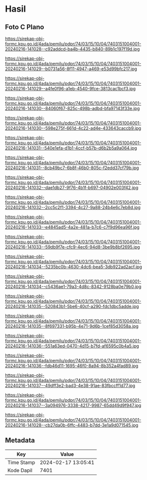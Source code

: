 # Hasil

## Foto C Plano

https://sirekap-obj-formc.kpu.go.id/4ada/pemilu/pdpr/74/03/15/10/04/7403151004001-20240216-141028--c92addcd-ba4b-4435-b840-89b1c197f19d.jpg

https://sirekap-obj-formc.kpu.go.id/4ada/pemilu/pdpr/74/03/15/10/04/7403151004001-20240216-141029--b0731a56-8f11-4947-a469-e53d99bfc217.jpg

https://sirekap-obj-formc.kpu.go.id/4ada/pemilu/pdpr/74/03/15/10/04/7403151004001-20240216-141029--a4fe0f96-a1eb-4540-9fce-3813cac1bcf3.jpg

https://sirekap-obj-formc.kpu.go.id/4ada/pemilu/pdpr/74/03/15/10/04/7403151004001-20240216-141030--84060f67-825c-498b-adbd-bfa97143f33e.jpg

https://sirekap-obj-formc.kpu.go.id/4ada/pemilu/pdpr/74/03/15/10/04/7403151004001-20240216-141030--598e275f-661d-4c22-ad4e-433643caccb9.jpg

https://sirekap-obj-formc.kpu.go.id/4ada/pemilu/pdpr/74/03/15/10/04/7403151004001-20240216-141031--540e1efa-d1b1-4ccf-b57b-d6b2b5a9a064.jpg

https://sirekap-obj-formc.kpu.go.id/4ada/pemilu/pdpr/74/03/15/10/04/7403151004001-20240216-141031--8cb49bc7-6b8f-46b0-805c-f2edd37cf79b.jpg

https://sirekap-obj-formc.kpu.go.id/4ada/pemilu/pdpr/74/03/15/10/04/7403151004001-20240216-141032--dae1db27-9f76-4b1f-b697-04902e003f42.jpg

https://sirekap-obj-formc.kpu.go.id/4ada/pemilu/pdpr/74/03/15/10/04/7403151004001-20240216-141032--2cc5c2f1-3394-4c27-9a88-24b4e6c7eb8d.jpg

https://sirekap-obj-formc.kpu.go.id/4ada/pemilu/pdpr/74/03/15/10/04/7403151004001-20240216-141033--e4845ad5-4a2e-481a-b7c6-c7f9d96ea96f.jpg

https://sirekap-obj-formc.kpu.go.id/4ada/pemilu/pdpr/74/03/15/10/04/7403151004001-20240216-141033--59db9f7e-cfc9-4ec6-94d8-3be9b8bf2695.jpg

https://sirekap-obj-formc.kpu.go.id/4ada/pemilu/pdpr/74/03/15/10/04/7403151004001-20240216-141034--5235bc0b-4630-4dc6-bea5-3db922ad2acf.jpg

https://sirekap-obj-formc.kpu.go.id/4ada/pemilu/pdpr/74/03/15/10/04/7403151004001-20240216-141034--c5436ae1-79a3-4d8c-8342-9128ba0e79b0.jpg

https://sirekap-obj-formc.kpu.go.id/4ada/pemilu/pdpr/74/03/15/10/04/7403151004001-20240216-141035--520843b1-5be6-40cf-a290-fdc1dbc5adde.jpg

https://sirekap-obj-formc.kpu.go.id/4ada/pemilu/pdpr/74/03/15/10/04/7403151004001-20240216-141035--8f697331-b95b-4e71-9d6b-1cef85d3058a.jpg

https://sirekap-obj-formc.kpu.go.id/4ada/pemilu/pdpr/74/03/15/10/04/7403151004001-20240216-141036--551a63ed-0470-4d15-b7fd-af6595c0b4a5.jpg

https://sirekap-obj-formc.kpu.go.id/4ada/pemilu/pdpr/74/03/15/10/04/7403151004001-20240216-141036--fdb46d11-1695-46f0-8a94-8b352a4fad89.jpg

https://sirekap-obj-formc.kpu.go.id/4ada/pemilu/pdpr/74/03/15/10/04/7403151004001-20240216-141037--49dff3e2-bad3-4e38-91ae-83fbccff1d77.jpg

https://sirekap-obj-formc.kpu.go.id/4ada/pemilu/pdpr/74/03/15/10/04/7403151004001-20240216-141037--3a094976-3338-4217-9987-65dd49d9f947.jpg

https://sirekap-obj-formc.kpu.go.id/4ada/pemilu/pdpr/74/03/15/10/04/7403151004001-20240216-141028--cb27da0b-6ffc-4483-b7dd-3e1a9d071545.jpg


## Metadata

| Key        | Value               |
| ---------- | ------------------- |
| Time Stamp | 2024-02-17 13:05:41 |
| Kode Dapil | 7401                |



